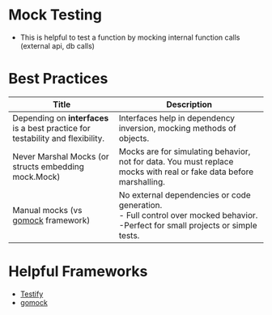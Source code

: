 # Mock Testing
- This is helpful to test a function by mocking internal function calls (external api, db calls)

# Best Practices

| Title                                                                           | Description                                                                                                                            |
|---------------------------------------------------------------------------------|----------------------------------------------------------------------------------------------------------------------------------------|
| Depending on **interfaces** is a best practice for testability and flexibility. | Interfaces help in dependency inversion, mocking methods of objects.                                                                   |
| Never Marshal Mocks (or structs embedding mock.Mock)                            | Mocks are for simulating behavior, not for data. You must replace mocks with real or fake data before marshalling.                     |
| Manual mocks (vs [gomock](https://github.com/uber-go/mock) framework)           | No external dependencies or code generation.<br/>- Full control over mocked behavior.<br/>-Perfect for small projects or simple tests. |

# Helpful Frameworks
- [Testify](https://github.com/stretchr/testify)
- [gomock](https://github.com/uber-go/mock)